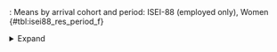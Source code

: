 <div class="tabledetails">

|     |
| --- |
: Means by arrival cohort and period: ISEI-88 (employed only), Women {#tbl:isei88_res_period_f}

<details>
<summary>
Expand
</summary>
<div class="tabwrap">
<table class="scientific medleftstub">
<tr> <td style='text-align: left'></td><td colspan=7 style='text-align:center'><strong>Arrival cohort</strong></td></tr>
<tr> <td style='text-align: left'></td> <td style='text-align: right'><strong>Germans</strong></td> <td style='text-align: right'><strong>1964-73</strong></td> <td style='text-align: right'><strong>1974-83</strong></td> <td style='text-align: right'><strong>1984-93</strong></td> <td style='text-align: right'><strong>1994-03</strong></td> <td style='text-align: right'><strong>2004-10</strong></td> <td style='text-align: right'><strong>Total</strong></td></tr>
<tr> <td style='text-align: left'></td> <td style='text-align: right'>Mean</td> <td style='text-align: right'>Mean</td> <td style='text-align: right'>Mean</td> <td style='text-align: right'>Mean</td> <td style='text-align: right'>Mean</td> <td style='text-align: right'>Mean</td> <td style='text-align: right'>Mean</td></tr>
<tr> <td style='text-align: left'>1976</td> <td style='text-align: right'>39.12</td> <td style='text-align: right'>32.99</td> <td style='text-align: right'></td> <td style='text-align: right'></td> <td style='text-align: right'></td> <td style='text-align: right'></td> <td style='text-align: right'>36.06</td></tr>
<tr> <td style='text-align: left'>1978</td> <td style='text-align: right'>39.64</td> <td style='text-align: right'>33.32</td> <td style='text-align: right'></td> <td style='text-align: right'></td> <td style='text-align: right'></td> <td style='text-align: right'></td> <td style='text-align: right'>36.48</td></tr>
<tr> <td style='text-align: left'>1980</td> <td style='text-align: right'>40.02</td> <td style='text-align: right'>32.77</td> <td style='text-align: right'></td> <td style='text-align: right'></td> <td style='text-align: right'></td> <td style='text-align: right'></td> <td style='text-align: right'>36.40</td></tr>
<tr> <td style='text-align: left'>1982</td> <td style='text-align: right'>40.61</td> <td style='text-align: right'>33.04</td> <td style='text-align: right'></td> <td style='text-align: right'></td> <td style='text-align: right'></td> <td style='text-align: right'></td> <td style='text-align: right'>36.82</td></tr>
<tr> <td style='text-align: left'>1985</td> <td style='text-align: right'>41.61</td> <td style='text-align: right'>33.50</td> <td style='text-align: right'>39.74</td> <td style='text-align: right'></td> <td style='text-align: right'></td> <td style='text-align: right'></td> <td style='text-align: right'>38.28</td></tr>
<tr> <td style='text-align: left'>1987</td> <td style='text-align: right'>42.12</td> <td style='text-align: right'>33.03</td> <td style='text-align: right'>37.92</td> <td style='text-align: right'></td> <td style='text-align: right'></td> <td style='text-align: right'></td> <td style='text-align: right'>37.69</td></tr>
<tr> <td style='text-align: left'>1989</td> <td style='text-align: right'>42.39</td> <td style='text-align: right'>33.97</td> <td style='text-align: right'>37.33</td> <td style='text-align: right'></td> <td style='text-align: right'></td> <td style='text-align: right'></td> <td style='text-align: right'>37.90</td></tr>
<tr> <td style='text-align: left'>1991</td> <td style='text-align: right'>42.38</td> <td style='text-align: right'>33.21</td> <td style='text-align: right'>36.07</td> <td style='text-align: right'></td> <td style='text-align: right'></td> <td style='text-align: right'></td> <td style='text-align: right'>37.22</td></tr>
<tr> <td style='text-align: left'>1993</td> <td style='text-align: right'>43.97</td> <td style='text-align: right'>33.94</td> <td style='text-align: right'>35.29</td> <td style='text-align: right'></td> <td style='text-align: right'></td> <td style='text-align: right'></td> <td style='text-align: right'>37.73</td></tr>
<tr> <td style='text-align: left'>1995</td> <td style='text-align: right'>44.67</td> <td style='text-align: right'>33.94</td> <td style='text-align: right'>36.89</td> <td style='text-align: right'>37.55</td> <td style='text-align: right'></td> <td style='text-align: right'></td> <td style='text-align: right'>38.27</td></tr>
<tr> <td style='text-align: left'>1996</td> <td style='text-align: right'>44.67</td> <td style='text-align: right'>33.94</td> <td style='text-align: right'>36.09</td> <td style='text-align: right'>36.18</td> <td style='text-align: right'></td> <td style='text-align: right'></td> <td style='text-align: right'>37.72</td></tr>
<tr> <td style='text-align: left'>1997</td> <td style='text-align: right'>44.81</td> <td style='text-align: right'>34.02</td> <td style='text-align: right'>35.95</td> <td style='text-align: right'>36.94</td> <td style='text-align: right'></td> <td style='text-align: right'></td> <td style='text-align: right'>37.93</td></tr>
<tr> <td style='text-align: left'>1998</td> <td style='text-align: right'>44.88</td> <td style='text-align: right'>33.62</td> <td style='text-align: right'>35.20</td> <td style='text-align: right'>36.36</td> <td style='text-align: right'></td> <td style='text-align: right'></td> <td style='text-align: right'>37.52</td></tr>
<tr> <td style='text-align: left'>1999</td> <td style='text-align: right'>44.82</td> <td style='text-align: right'>33.43</td> <td style='text-align: right'>35.00</td> <td style='text-align: right'>36.50</td> <td style='text-align: right'></td> <td style='text-align: right'></td> <td style='text-align: right'>37.44</td></tr>
<tr> <td style='text-align: left'>2000</td> <td style='text-align: right'>44.73</td> <td style='text-align: right'>33.67</td> <td style='text-align: right'>36.50</td> <td style='text-align: right'>36.28</td> <td style='text-align: right'></td> <td style='text-align: right'></td> <td style='text-align: right'>37.79</td></tr>
<tr> <td style='text-align: left'>2001</td> <td style='text-align: right'>44.78</td> <td style='text-align: right'>35.19</td> <td style='text-align: right'>34.80</td> <td style='text-align: right'>36.04</td> <td style='text-align: right'></td> <td style='text-align: right'></td> <td style='text-align: right'>37.70</td></tr>
<tr> <td style='text-align: left'>2002</td> <td style='text-align: right'>45.01</td> <td style='text-align: right'>33.14</td> <td style='text-align: right'>35.36</td> <td style='text-align: right'>35.35</td> <td style='text-align: right'></td> <td style='text-align: right'></td> <td style='text-align: right'>37.21</td></tr>
<tr> <td style='text-align: left'>2003</td> <td style='text-align: right'>45.04</td> <td style='text-align: right'>35.30</td> <td style='text-align: right'>35.69</td> <td style='text-align: right'>36.48</td> <td style='text-align: right'></td> <td style='text-align: right'></td> <td style='text-align: right'>38.13</td></tr>
<tr> <td style='text-align: left'>2004</td> <td style='text-align: right'>45.28</td> <td style='text-align: right'></td> <td style='text-align: right'>35.52</td> <td style='text-align: right'>35.66</td> <td style='text-align: right'>37.58</td> <td style='text-align: right'></td> <td style='text-align: right'>38.51</td></tr>
<tr> <td style='text-align: left'>2005</td> <td style='text-align: right'>45.25</td> <td style='text-align: right'></td> <td style='text-align: right'>36.82</td> <td style='text-align: right'>35.83</td> <td style='text-align: right'>39.35</td> <td style='text-align: right'></td> <td style='text-align: right'>39.31</td></tr>
<tr> <td style='text-align: left'>2006</td> <td style='text-align: right'>45.29</td> <td style='text-align: right'></td> <td style='text-align: right'>36.13</td> <td style='text-align: right'>36.02</td> <td style='text-align: right'>38.61</td> <td style='text-align: right'></td> <td style='text-align: right'>39.01</td></tr>
<tr> <td style='text-align: left'>2007</td> <td style='text-align: right'>45.44</td> <td style='text-align: right'></td> <td style='text-align: right'>37.71</td> <td style='text-align: right'>36.10</td> <td style='text-align: right'>38.60</td> <td style='text-align: right'></td> <td style='text-align: right'>39.46</td></tr>
<tr> <td style='text-align: left'>2008</td> <td style='text-align: right'>45.50</td> <td style='text-align: right'></td> <td style='text-align: right'>36.68</td> <td style='text-align: right'>35.65</td> <td style='text-align: right'>38.28</td> <td style='text-align: right'></td> <td style='text-align: right'>39.03</td></tr>
<tr> <td style='text-align: left'>2009</td> <td style='text-align: right'>45.76</td> <td style='text-align: right'></td> <td style='text-align: right'>36.23</td> <td style='text-align: right'>36.01</td> <td style='text-align: right'>38.52</td> <td style='text-align: right'></td> <td style='text-align: right'>39.13</td></tr>
<tr> <td style='text-align: left'>2010</td> <td style='text-align: right'>45.90</td> <td style='text-align: right'></td> <td style='text-align: right'>37.43</td> <td style='text-align: right'>36.19</td> <td style='text-align: right'>38.95</td> <td style='text-align: right'></td> <td style='text-align: right'>39.62</td></tr>
<tr> <td style='text-align: left'>2011</td> <td style='text-align: right'>46.11</td> <td style='text-align: right'></td> <td style='text-align: right'>36.00</td> <td style='text-align: right'>34.90</td> <td style='text-align: right'>38.40</td> <td style='text-align: right'>41.96</td> <td style='text-align: right'>39.47</td></tr>
<tr> <td style='text-align: left'>2012</td> <td style='text-align: right'>46.31</td> <td style='text-align: right'></td> <td style='text-align: right'>34.99</td> <td style='text-align: right'>35.84</td> <td style='text-align: right'>37.96</td> <td style='text-align: right'>42.62</td> <td style='text-align: right'>39.55</td></tr>
<tr> <td style='text-align: left'>2013</td> <td style='text-align: right'>46.50</td> <td style='text-align: right'></td> <td style='text-align: right'></td> <td style='text-align: right'>34.91</td> <td style='text-align: right'>37.18</td> <td style='text-align: right'>42.28</td> <td style='text-align: right'>40.22</td></tr>
<tr> <td style='text-align: left'>2014</td> <td style='text-align: right'>46.71</td> <td style='text-align: right'></td> <td style='text-align: right'></td> <td style='text-align: right'>34.86</td> <td style='text-align: right'>37.54</td> <td style='text-align: right'>41.49</td> <td style='text-align: right'>40.15</td></tr>
<tr> <td style='text-align: left'>2015</td> <td style='text-align: right'>47.04</td> <td style='text-align: right'></td> <td style='text-align: right'></td> <td style='text-align: right'>33.79</td> <td style='text-align: right'>36.18</td> <td style='text-align: right'>40.48</td> <td style='text-align: right'>39.37</td></tr>
<tr> <td style='text-align: left'>Total</td> <td style='text-align: right'>44.21</td> <td style='text-align: right'>33.67</td> <td style='text-align: right'>36.32</td> <td style='text-align: right'>35.88</td> <td style='text-align: right'>38.09</td> <td style='text-align: right'>41.77</td> <td style='text-align: right'>38.41</td></tr>
</table>
</div>
</details>
</div>
